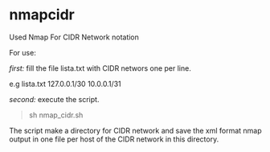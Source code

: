 # nmapcidr
Used Nmap For CIDR Network notation

For use:

*first:*
fill the file lista.txt with CIDR networs one per line.

e.g lista.txt
127.0.0.1/30
10.0.0.1/31

*second:*
execute the script.
> sh nmap_cidr.sh

The script make a directory for CIDR network and save the xml format nmap output in one file per host of the CIDR network in this directory.

